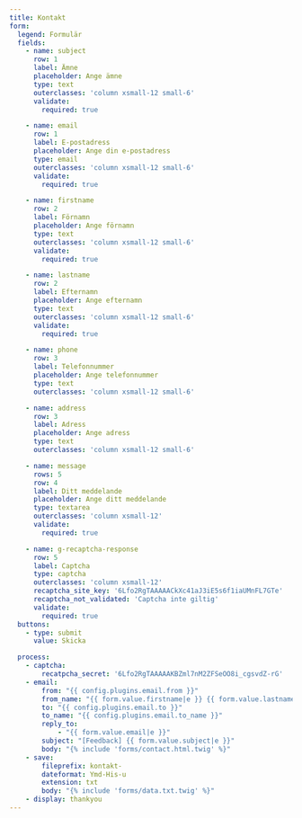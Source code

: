 ```yaml
---
title: Kontakt
form:
  legend: Formulär
  fields:
    - name: subject
      row: 1
      label: Ämne
      placeholder: Ange ämne
      type: text
      outerclasses: 'column xsmall-12 small-6'
      validate:
        required: true

    - name: email
      row: 1
      label: E-postadress
      placeholder: Ange din e-postadress
      type: email
      outerclasses: 'column xsmall-12 small-6'
      validate:
        required: true

    - name: firstname
      row: 2
      label: Förnamn
      placeholder: Ange förnamn
      type: text
      outerclasses: 'column xsmall-12 small-6'
      validate:
        required: true

    - name: lastname
      row: 2
      label: Efternamn
      placeholder: Ange efternamn
      type: text
      outerclasses: 'column xsmall-12 small-6'
      validate:
        required: true

    - name: phone
      row: 3
      label: Telefonnummer
      placeholder: Ange telefonnummer
      type: text
      outerclasses: 'column xsmall-12 small-6'

    - name: address
      row: 3
      label: Adress
      placeholder: Ange adress
      type: text
      outerclasses: 'column xsmall-12 small-6'

    - name: message
      rows: 5
      row: 4
      label: Ditt meddelande
      placeholder: Ange ditt meddelande
      type: textarea
      outerclasses: 'column xsmall-12'
      validate:
        required: true

    - name: g-recaptcha-response
      row: 5
      label: Captcha
      type: captcha
      outerclasses: 'column xsmall-12'
      recaptcha_site_key: '6Lfo2RgTAAAAACkXc41aJ3iE5s6f1iaUMnFL7GTe'
      recaptcha_not_validated: 'Captcha inte giltig'
      validate:
        required: true
  buttons:
    - type: submit
      value: Skicka

  process:
    - captcha:
        recatpcha_secret: '6Lfo2RgTAAAAAKBZml7nM2ZFSeOO8i_cgsvdZ-rG'
    - email:
        from: "{{ config.plugins.email.from }}"
        from_name: "{{ form.value.firstname|e }} {{ form.value.lastname|e }}"
        to: "{{ config.plugins.email.to }}"
        to_name: "{{ config.plugins.email.to_name }}"
        reply_to:
            - "{{ form.value.email|e }}"
        subject: "[Feedback] {{ form.value.subject|e }}"
        body: "{% include 'forms/contact.html.twig' %}"
    - save:
        fileprefix: kontakt-
        dateformat: Ymd-His-u
        extension: txt
        body: "{% include 'forms/data.txt.twig' %}"
    - display: thankyou
---
```

